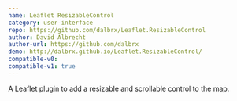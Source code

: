 ```yaml
---
name: Leaflet ResizableControl
category: user-interface
repo: https://github.com/dalbrx/Leaflet.ResizableControl
author: David Albrecht
author-url: https://github.com/dalbrx
demo: http://dalbrx.github.io/Leaflet.ResizableControl/
compatible-v0:
compatible-v1: true
---
```


A Leaflet plugin to add a resizable and scrollable control to the map.
